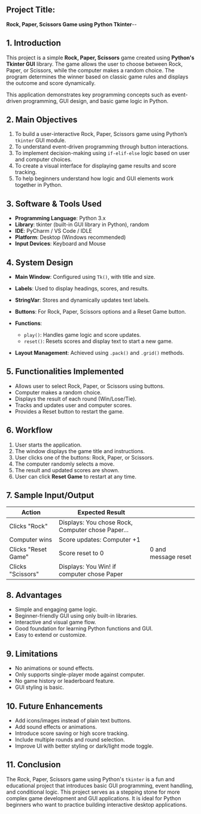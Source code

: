 

## **Project Title:**

**Rock, Paper, Scissors Game using Python Tkinter**--

## **1. Introduction**

This project is a simple **Rock, Paper, Scissors** game created using **Python's Tkinter GUI** library. The game allows the user to choose between Rock, Paper, or Scissors, while the computer makes a random choice. The program determines the winner based on classic game rules and displays the outcome and score dynamically.

This application demonstrates key programming concepts such as event-driven programming, GUI design, and basic game logic in Python.

## **2. Main Objectives**

1. To build a user-interactive Rock, Paper, Scissors game using Python’s `tkinter` GUI module.
2. To understand event-driven programming through button interactions.
3. To implement decision-making using `if-elif-else` logic based on user and computer choices.
4. To create a visual interface for displaying game results and score tracking.
5. To help beginners understand how logic and GUI elements work together in Python.

## **3. Software & Tools Used**

* **Programming Language**: Python 3.x
* **Library**: tkinter (built-in GUI library in Python), random
* **IDE**: PyCharm / VS Code / IDLE
* **Platform**: Desktop (Windows recommended)
* **Input Devices**: Keyboard and Mouse

## **4. System Design**

* **Main Window**: Configured using `Tk()`, with title and size.
* **Labels**: Used to display headings, scores, and results.
* **StringVar**: Stores and dynamically updates text labels.
* **Buttons**: For Rock, Paper, Scissors options and a Reset Game button.
* **Functions**:

  * `play()`: Handles game logic and score updates.
  * `reset()`: Resets scores and display text to start a new game.
* **Layout Management**: Achieved using `.pack()` and `.grid()` methods.

## **5. Functionalities Implemented**

* Allows user to select Rock, Paper, or Scissors using buttons.
* Computer makes a random choice.
* Displays the result of each round (Win/Lose/Tie).
* Tracks and updates user and computer scores.
* Provides a Reset button to restart the game.

## **6. Workflow**

1. User starts the application.
2. The window displays the game title and instructions.
3. User clicks one of the buttons: Rock, Paper, or Scissors.
4. The computer randomly selects a move.
5. The result and updated scores are shown.
6. User can click **Reset Game** to restart at any time.

## **7. Sample Input/Output**

| **Action**          | **Expected Result**                             |                     |
| ------------------- | ----------------------------------------------- | ------------------- |
| Clicks "Rock"       | Displays: You chose Rock, Computer chose Paper… |                     |
| Computer wins       | Score updates: Computer +1                      |                     |
| Clicks "Reset Game" | Score reset to 0                                | 0 and message reset |
| Clicks "Scissors"   | Displays: You Win! if computer chose Paper      |                     |
## **8. Advantages**

* Simple and engaging game logic.
* Beginner-friendly GUI using only built-in libraries.
* Interactive and visual game flow.
* Good foundation for learning Python functions and GUI.
* Easy to extend or customize.
## **9. Limitations**

* No animations or sound effects.
* Only supports single-player mode against computer.
* No game history or leaderboard feature.
* GUI styling is basic.
## **10. Future Enhancements**
* Add icons/images instead of plain text buttons.
* Add sound effects or animations.
* Introduce score saving or high score tracking.
* Include multiple rounds and round selection.
* Improve UI with better styling or dark/light mode toggle.
## **11. Conclusion**
The Rock, Paper, Scissors game using Python's `tkinter` is a fun and educational project that introduces basic GUI programming, event handling, and conditional logic. This project serves as a stepping stone for more complex game development and GUI applications. It is ideal for Python beginners who want to practice building interactive desktop applications.
